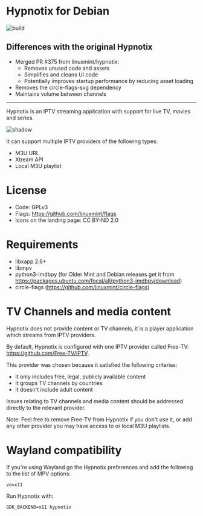 # Hypnotix for Debian

![build](https://github.com/linuxmint/hypnotix/actions/workflows/build.yml/badge.svg)

## Differences with the original Hypnotix

- Merged PR #375 from linuxmint/hypnotix:
  - Removes unused code and assets
  - Simplifies and cleans UI code
  - Potentially improves startup performance by reducing asset loading
- Removes the circle-flags-svg dependency
- Maintains volume between channels
---

Hypnotix is an IPTV streaming application with support for live TV, movies and series.

![shadow](https://user-images.githubusercontent.com/1138515/99553152-b8bac780-29b5-11eb-9d75-8756ed7581b6.png)

It can support multiple IPTV providers of the following types:

- M3U URL
- Xtream API
- Local M3U playlist

# License

- Code: GPLv3
- Flags: https://github.com/linuxmint/flags
- Icons on the landing page: CC BY-ND 2.0

# Requirements

- libxapp 2.6+
- libmpv
- python3-imdbpy (for Older Mint and Debian releases get it from https://packages.ubuntu.com/focal/all/python3-imdbpy/download)
- circle-flags (https://github.com/linuxmint/circle-flags)

# TV Channels and media content

Hypnotix does not provide content or TV channels, it is a player application which streams from IPTV providers.

By default, Hypnotix is configured with one IPTV provider called Free-TV: https://github.com/Free-TV/IPTV.

This provider was chosen because it satisfied the following criterias:

- It only includes free, legal, publicly available content
- It groups TV channels by countries
- It doesn't include adult content

Issues relating to TV channels and media content should be addressed directly to the relevant provider.

Note: Feel free to remove Free-TV from Hypnotix if you don't use it, or add any other provider you may have access to or local M3U playlists.

# Wayland compatibility

If you're using Wayland go the Hypnotix preferences and add the following to the list of MPV options:

`vo=x11`

Run Hypnotix with:

`GDK_BACKEND=x11 hypnotix`
